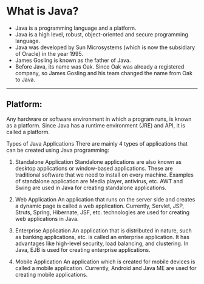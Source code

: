 # What is Java?
- Java is a programming language and a platform. 
- Java is a high level, robust, object-oriented and secure programming language.
- Java was developed by Sun Microsystems (which is now the subsidiary of Oracle) in the year 1995. 
- James Gosling is known as the father of Java. 
- Before Java, its name was Oak. Since Oak was already a registered company, so James Gosling and his team changed the name from Oak to Java.

---
## Platform: 
Any hardware or software environment in which a program runs, is known as a platform. Since Java has a runtime environment (JRE) and API, it is called a platform.

Types of Java Applications
There are mainly 4 types of applications that can be created using Java programming:

1) Standalone Application
Standalone applications are also known as desktop applications or window-based applications. These are traditional software that we need to install on every machine. Examples of standalone application are Media player, antivirus, etc. AWT and Swing are used in Java for creating standalone applications.

2) Web Application
An application that runs on the server side and creates a dynamic page is called a web application. Currently, Servlet, JSP, Struts, Spring, Hibernate, JSF, etc. technologies are used for creating web applications in Java.

3) Enterprise Application
An application that is distributed in nature, such as banking applications, etc. is called an enterprise application. It has advantages like high-level security, load balancing, and clustering. In Java, EJB is used for creating enterprise applications.

4) Mobile Application
An application which is created for mobile devices is called a mobile application. Currently, Android and Java ME are used for creating mobile applications.